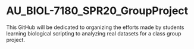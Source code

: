 # AU_BIOL-7180_SPR20_GroupProject
This GitHub will be dedicated to organizing the efforts made by students learning biological scripting to analyzing real datasets for a class group project.
